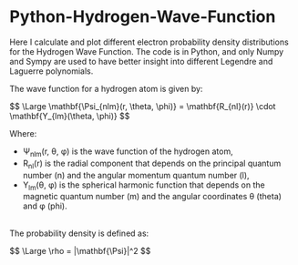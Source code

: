 # Python-Hydrogen-Wave-Function

Here I calculate and plot different electron probability density distributions for the Hydrogen Wave Function. The code is in Python, and only Numpy and Sympy are used to have better insight into different Legendre and Laguerre polynomials.

The wave function for a hydrogen atom is given by:
<p>
$$
\Large \mathbf{\Psi_{nlm}(r, \theta, \phi)} = \mathbf{R_{nl}(r)} \cdot \mathbf{Y_{lm}(\theta, \phi)}
$$
</p>

Where:
- Ψ<sub>nlm</sub>(r, θ, φ) is the wave function of the hydrogen atom,
- R<sub>nl</sub>(r) is the radial component that depends on the principal quantum number \(n\) and the angular momentum quantum number \(l\),
- Y<sub>lm</sub>(θ, φ) is the spherical harmonic function that depends on the magnetic quantum number \(m\) and the angular coordinates θ (theta) and φ (phi).

<br />
The probability density is defined as:
<p>
$$
\Large \rho = |\mathbf{\Psi}|^2
$$
</p>

